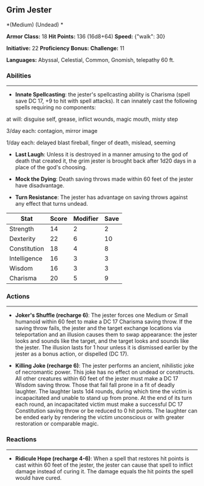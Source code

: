 ## Grim Jester
*(Medium) (Undead) *

**Armor Class:** 18
**Hit Points:** 136 (16d8+64)
**Speed:** {"walk": 30}

**Initiative:** 22
**Proficiency Bonus:**
**Challenge:** 11

**Languages:** Abyssal, Celestial, Common, Gnomish, telepathy 60 ft.

### Abilities
 --- 
- **Innate Spellcasting**: the jester's spellcasting ability is Charisma (spell save DC 17, +9 to hit with spell attacks). It can innately cast the following spells requiring no components:

at will: disguise self, grease, inflict wounds, magic mouth, misty step

3/day each: contagion, mirror image

1/day each: delayed blast fireball, finger of death, mislead, seeming

- **Last Laugh**: Unless it is destroyed in a manner amusing to the god of death that created it, the grim jester is brought back after 1d20 days in a place of the god's choosing.

- **Mock the Dying**: Death saving throws made within 60 feet of the jester have disadvantage.

- **Turn Resistance**: The jester has advantage on saving throws against any effect that turns undead.



| Stat | Score | Modifier | Save |
| ---- | ---- | ---- | ---- |
| Strength | 14 | 2 | 2 |
| Dexterity | 22 | 6 | 10 |
| Constitution | 18 | 4 | 8 |
| Intelligence | 16 | 3 | 3 |
| Wisdom | 16 | 3 | 3 |
| Charisma | 20 | 5 | 9 |

### Actions
 --- 
- **Joker's Shuffle (recharge 6)**: The jester forces one Medium or Small humanoid within 60 feet to make a DC 17 Charisma saving throw. If the saving throw fails, the jester and the target exchange locations via teleportation and an illusion causes them to swap appearance: the jester looks and sounds like the target, and the target looks and sounds like the jester. The illusion lasts for 1 hour unless it is dismissed earlier by the jester as a bonus action, or dispelled (DC 17).

- **Killing Joke (recharge 6)**: The jester performs an ancient, nihilistic joke of necromantic power. This joke has no effect on undead or constructs. All other creatures within 60 feet of the jester must make a DC 17 Wisdom saving throw. Those that fail fall prone in a fit of deadly laughter. The laughter lasts 1d4 rounds, during which time the victim is incapacitated and unable to stand up from prone. At the end of its turn each round, an incapacitated victim must make a successful DC 17 Constitution saving throw or be reduced to 0 hit points. The laughter can be ended early by rendering the victim unconscious or with greater restoration or comparable magic.

### Reactions
 --- 
- **Ridicule Hope (recharge 4-6)**: When a spell that restores hit points is cast within 60 feet of the jester, the jester can cause that spell to inflict damage instead of curing it. The damage equals the hit points the spell would have cured.

